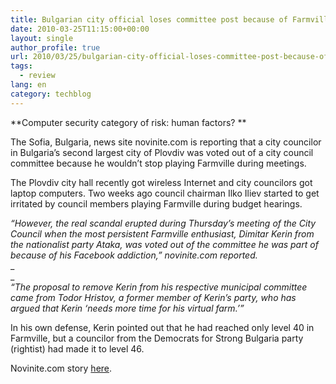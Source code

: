 ```yaml
---
title: Bulgarian city official loses committee post because of Farmville addiction
date: 2010-03-25T11:15:00+00:00
layout: single
author_profile: true
url: 2010/03/25/bulgarian-city-official-loses-committee-post-because-of-farmville-addiction/
tags:
  - review
lang: en
category: techblog
---
```

**Computer security category of risk: human factors? **

The Sofia, Bulgaria, news site novinite.com is reporting that a city councilor in Bulgaria’s second largest city of Plovdiv was voted out of a city council committee because he wouldn’t stop playing Farmville during meetings.

The Plovdiv city hall recently got wireless Internet and city councilors got laptop computers. Two weeks ago council chairman Ilko Iliev started to get irritated by council members playing Farmville during budget hearings.

_“However, the real scandal erupted during Thursday’s meeting of the City Council when the most persistent Farmville enthusiast, Dimitar Kerin from the nationalist party Ataka, was voted out of the committee he was part of because of his Facebook addiction,” novinite.com reported._  
_  
_  
_“The proposal to remove Kerin from his respective municipal committee came from Todor Hristov, a former member of Kerin’s party, who has argued that Kerin ‘needs more time for his virtual farm.’”_

In his own defense, Kerin pointed out that he had reached only level 40 in Farmville, but a councilor from the Democrats for Strong Bulgaria party (rightist) had made it to level 46.

Novinite.com story [here](http://www.novinite.com/view_news.php?id=114390).